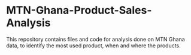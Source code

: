 # MTN-Ghana-Product-Sales-Analysis
This repository contains files and code for analysis done on MTN Ghana data, to identify the most used product, when and where the products.
